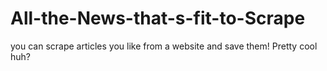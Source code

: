 # All-the-News-that-s-fit-to-Scrape
you can scrape articles you like from a website and save them! Pretty cool huh? 